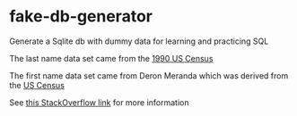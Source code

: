 # fake-db-generator
Generate a Sqlite db with dummy data for learning and practicing SQL

The last name data set came from the [1990 US Census](https://www2.census.gov/topics/genealogy/1990surnames/dist.all.last)

The first name data set came from Deron Meranda which was derived from the [US Census](http://web.archive.org/web/20180503212156/http://deron.meranda.us:80/data/census-derived-all-first.txt)

See [this StackOverflow link](https://stackoverflow.com/questions/1803628/raw-list-of-person-names) for more information

